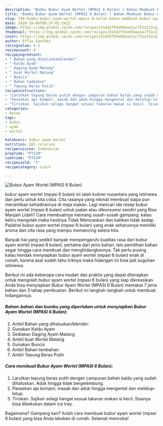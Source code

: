 ```yaml
---
description: "Bumbu Bubur Ayam Wortel (MPASI 6 Bulan) | Bahan Membuat Bubur Ayam Wortel (MPASI 6 Bulan) Yang Sempurna"
title: "Bumbu Bubur Ayam Wortel (MPASI 6 Bulan) | Bahan Membuat Bubur Ayam Wortel (MPASI 6 Bulan) Yang Sempurna"
slug: 749-bumbu-bubur-ayam-wortel-mpasi-6-bulan-bahan-membuat-bubur-ayam-wortel-mpasi-6-bulan-yang-sempurna
date: 2020-10-06T00:37:03.242Z
image: https://img-global.cpcdn.com/recipes/b14d2f93e66baa1a/751x532cq70/bubur-ayam-wortel-mpasi-6-bulan-foto-resep-utama.jpg
thumbnail: https://img-global.cpcdn.com/recipes/b14d2f93e66baa1a/751x532cq70/bubur-ayam-wortel-mpasi-6-bulan-foto-resep-utama.jpg
cover: https://img-global.cpcdn.com/recipes/b14d2f93e66baa1a/751x532cq70/bubur-ayam-wortel-mpasi-6-bulan-foto-resep-utama.jpg
author: Effie Sanchez
ratingvalue: 4.3
reviewcount: 8
recipeingredient:
- " Bahan yang dihaluskanblender"
- " Kaldu Ayam"
- " Daging Ayam Matang"
- " buat Wortel Matang"
- " Buncis"
- " Bahan tambahan"
- " Tepung Beras Putih"
recipeinstructions:
- "Larutkan tepung beras putih dengan campuran bahan kaldu yang sudah dihaluskan. Aduk hingga tidak bergelembung."
- "Panaskan api kompor, masak dan aduk hingga mengental dan meletup-letup."
- "Tiriskan. Sajikan selagi hangat sesuai takaran makan si kecil. Sisanya bisa dibekukan dalam ice tray."
categories:
- Resep
tags:
- bubur
- ayam
- wortel

katakunci: bubur ayam wortel 
nutrition: 263 calories
recipecuisine: Indonesian
preptime: "PT12M"
cooktime: "PT43M"
recipeyield: "3"
recipecategory: Lunch

---
```



![Bubur Ayam Wortel (MPASI 6 Bulan)](https://img-global.cpcdn.com/recipes/b14d2f93e66baa1a/751x532cq70/bubur-ayam-wortel-mpasi-6-bulan-foto-resep-utama.jpg)


bubur ayam wortel (mpasi 6 bulan) ini ialah kuliner nusantara yang istimewa dan perlu untuk kita coba. Cita rasanya yang nikmat membuat siapa pun menantikan kehadirannya di meja makan.
Lagi mencari ide resep bubur ayam wortel (mpasi 6 bulan) untuk jualan atau dikonsumsi sendiri yang Bisa Manjain Lidah? Cara membuatnya memang susah-susah gampang. kalau keliru mengolah maka hasilnya Tidak Memuaskan dan bahkan tidak sedap. Padahal bubur ayam wortel (mpasi 6 bulan) yang enak seharusnya memiliki aroma dan cita rasa yang mampu memancing selera kita.



Banyak hal yang sedikit banyak mempengaruhi kualitas rasa dari bubur ayam wortel (mpasi 6 bulan), pertama dari jenis bahan, lalu pemilihan bahan segar hingga cara membuat dan menghidangkannya. Tak perlu pusing kalau hendak menyiapkan bubur ayam wortel (mpasi 6 bulan) enak di rumah, karena asal sudah tahu triknya maka hidangan ini bisa jadi suguhan istimewa.


Berikut ini ada beberapa cara mudah dan praktis yang dapat diterapkan untuk mengolah bubur ayam wortel (mpasi 6 bulan) yang siap dikreasikan. Anda bisa menyiapkan Bubur Ayam Wortel (MPASI 6 Bulan) memakai 7 jenis bahan dan 3 tahap pembuatan. Berikut ini langkah-langkah untuk membuat hidangannya.

<!--inarticleads1-->

##### Bahan-bahan dan bumbu yang diperlukan untuk menyiapkan Bubur Ayam Wortel (MPASI 6 Bulan):

1. Ambil  Bahan yang dihaluskan/blender:
1. Gunakan  Kaldu Ayam
1. Sediakan  Daging Ayam Matang
1. Ambil  buat Wortel Matang
1. Gunakan  Buncis
1. Ambil  Bahan tambahan:
1. Ambil  Tepung Beras Putih




<!--inarticleads2-->

##### Cara membuat Bubur Ayam Wortel (MPASI 6 Bulan):

1. Larutkan tepung beras putih dengan campuran bahan kaldu yang sudah dihaluskan. Aduk hingga tidak bergelembung.
1. Panaskan api kompor, masak dan aduk hingga mengental dan meletup-letup.
1. Tiriskan. Sajikan selagi hangat sesuai takaran makan si kecil. Sisanya bisa dibekukan dalam ice tray.




Bagaimana? Gampang kan? Itulah cara membuat bubur ayam wortel (mpasi 6 bulan) yang bisa Anda lakukan di rumah. Selamat mencoba!
